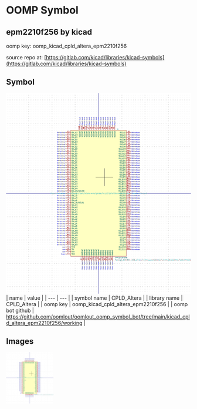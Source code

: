 # OOMP Symbol  
## epm2210f256  by kicad  
  
oomp key: oomp_kicad_cpld_altera_epm2210f256  
  
source repo at: [https://gitlab.com/kicad/libraries/kicad-symbols](https://gitlab.com/kicad/libraries/kicad-symbols)  
## Symbol  
  
[![working.png](working_600.png)](working.png)  
| name | value | 
| --- | --- | 
| symbol name | CPLD_Altera | 
| library name | CPLD_Altera | 
| oomp key | oomp_kicad_cpld_altera_epm2210f256 | 
| oomp bot github | https://github.com/oomlout/oomlout_oomp_symbol_bot/tree/main/kicad_cpld_altera_epm2210f256/working | 
## Images  
  
[![working.png](working_140.png)](working.png)  
